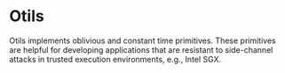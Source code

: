 # Otils

Otils implements oblivious and constant time primitives. These primitives are
helpful for developing applications that are resistant to side-channel attacks
in trusted execution environments, e.g., Intel SGX.
